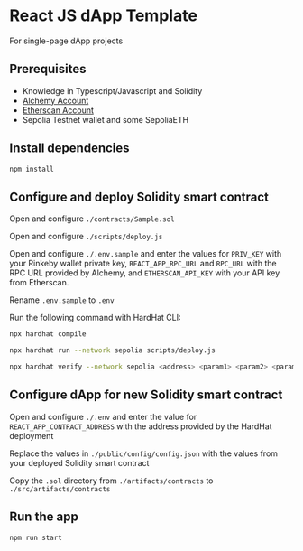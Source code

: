 # React JS dApp Template

For single-page dApp projects

## Prerequisites

-   Knowledge in Typescript/Javascript and Solidity
-   [Alchemy Account](https://www.alchemy.com/)
-   [Etherscan Account](https://etherscan.io/)
-   Sepolia Testnet wallet and some SepoliaETH

## Install dependencies

```bash
npm install
```

## Configure and deploy Solidity smart contract

Open and configure `./contracts/Sample.sol`

Open and configure `./scripts/deploy.js`

Open and configure `./.env.sample` and enter the values for `PRIV_KEY` with your Rinkeby wallet private key, `REACT_APP_RPC_URL` and `RPC_URL` with the RPC URL provided by Alchemy, and `ETHERSCAN_API_KEY` with your API key from Etherscan.

Rename `.env.sample` to `.env`

Run the following command with HardHat CLI:

```bash
npx hardhat compile
```

```bash
npx hardhat run --network sepolia scripts/deploy.js
```

```bash
npx hardhat verify --network sepolia <address> <param1> <param2> <param3>
```

## Configure dApp for new Solidity smart contract

Open and configure `./.env` and enter the value for `REACT_APP_CONTRACT_ADDRESS` with the address provided by the HardHat deployment

Replace the values in `./public/config/config.json` with the values from your deployed Solidity smart contract

Copy the `.sol` directory from `./artifacts/contracts` to `./src/artifacts/contracts`

## Run the app

```bash
npm run start
```
